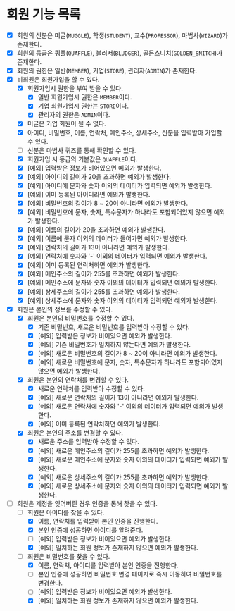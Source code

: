 # 회원 기능 목록
 
* [x] 회원의 신분은 머글(`MUGGLE`), 학생(`STUDENT`), 교수(`PROFESSOR`), 마법사(`WIZARD`)가 존재한다.
* [x] 회원의 등급은 쿼플(`QUAFFLE`), 블러저(`BLUDGER`), 골든스니치(`GOLDEN_SNITCH`)가 존재한다.
* [x] 회원의 권한은 일반(`MEMBER`), 기업(`STORE`), 관리자(`ADMIN`)가 존재한다.
* [x] 비회원은 회원가입을 할 수 있다.
    * [x] 회원가입시 권한을 부여 받을 수 있다.
        * [x] 일반 회원가입시 권한은 `MEMBER`이다.
        * [x] 기업 회원가입시 권한는 `STORE`이다.
        * [x] 관리자의 권한은 `ADMIN`이다.
    * [x] 머글은 기업 회원이 될 수 없다.
    * [x] 아이디, 비밀번호, 이름, 연락처, 메인주소, 상세주소, 신분을 입력받아 가입할 수 있다.
    * [ ] 신분은 마법사 퀴즈를 통해 확인할 수 있다.
    * [x] 회원가입 시 등급의 기본값은 `QUAFFLE`이다.
    * [x] [예외] 입력받은 정보가 비어있으면 예외가 발생한다.
    * [x] [예외] 아이디의 길이가 20을 초과하면 예외가 발생한다.
    * [x] [예외] 아이디에 문자와 숫자 이외의 데이터가 입력되면 예외가 발생한다.
    * [x] [예외] 이미 등록된 아이디라면 예외가 발생한다.
    * [x] [예외] 비밀번호의 길이가 8 ~ 20이 아니라면 예외가 발생한다.
    * [x] [예외] 비밀번호에 문자, 숫자, 특수문자가 하나라도 포함되어있지 않으면 예외가 발생한다.
    * [x] [예외] 이름의 길이가 20을 초과하면 예외가 발생한다.
    * [x] [예외] 이름에 문자 이외의 데이터가 들어가면 예외가 발생한다.
    * [x] [예외] 연락처의 길이가 13이 아니라면 예외가 발생한다.
    * [x] [예외] 연락처에 숫자와 '-' 이외의 데이터가 입력되면 예외가 발생한다.
    * [x] [예외] 이미 등록된 연락처하면 예외가 발생한다.
    * [x] [예외] 메인주소의 길이가 255를 초과하면 예외가 발생한다.
    * [x] [예외] 메인주소에 문자와 숫자 이외의 데이터가 입력되면 예외가 발생한다.
    * [x] [예외] 상세주소의 길이가 255를 초과하면 예외가 발생한다.
    * [x] [예외] 상세주소에 문자와 숫자 이외의 데이터가 입력되면 예외가 발생한다.
* [x] 회원은 본인의 정보를 수정할 수 있다.
  * [x] 회원은 본인의 비밀번호를 수정할 수 있다.
    * [x] 기존 비밀번호, 새로운 비밀번호를 입력받아 수정할 수 있다.
    * [x] [예외] 입력받은 정보가 비어있으면 예외가 발생한다.
    * [x] [예외] 기존 비밀번호가 일치하지 않는다면 예외가 발생한다.
    * [x] [예외] 새로운 비밀번호의 길이가 8 ~ 20이 아니라면 예외가 발생한다.
    * [x] [예외] 새로운 비밀번호에 문자, 숫자, 특수문자가 하나라도 포함되어있지 않으면 예외가 발생한다.
  * [x] 회원은 본인의 연락처를 변경할 수 있다.
    * [x] 새로운 연락처를 입력받아 수정할 수 있다.
    * [x] [예외] 새로운 연락처의 길이가 13이 아니라면 예외가 발생한다.
    * [x] [예외] 새로운 연락처에 숫자와 '-' 이외의 데이터가 입력되면 예외가 발생한다.
    * [x] [예외] 이미 등록된 연락처하면 예외가 발생한다.
  * [x] 회원은 본인의 주소를 변경할 수 있다.
    * [x] 새로운 주소를 입력받아 수정할 수 있다.
    * [x] [예외] 새로운 메인주소의 길이가 255를 초과하면 예외가 발생한다.
    * [x] [예외] 새로운 메인주소에 문자와 숫자 이외의 데이터가 입력되면 예외가 발생한다.
    * [x] [예외] 새로운 상세주소의 길이가 255를 초과하면 예외가 발생한다.
    * [x] [예외] 새로운 상세주소에 문자와 숫자 이외의 데이터가 입력되면 예외가 발생한다.
* [ ] 회원은 계정을 잊어버린 경우 인증을 통해 찾을 수 있다.
  * [ ] 회원은 아이디를 찾을 수 있다. 
    * [x] 이름, 연락처를 입력받아 본인 인증을 진행한다.
    * [x] 본인 인증에 성공하면 아이디를 알려준다.
    * [ ] [예외] 입력받은 정보가 비어있으면 예외가 발생한다.
    * [x] [예외] 일치하는 회원 정보가 존재하지 않으면 예외가 발생한다.
  * [ ] 회원은 비밀번호를 찾을 수 있다.
    * [x] 이름, 연락처, 아이디를 입력받아 본인 인증을 진행한다.
    * [ ] 본인 인증에 성공하면 비밀번호 변경 페이지로 즉시 이동하여 비밀번호를 변경한다.
    * [ ] [예외] 입력받은 정보가 비어있으면 예외가 발생한다.
    * [x] [예외] 일치하는 회원 정보가 존재하지 않으면 예외가 발생한다.